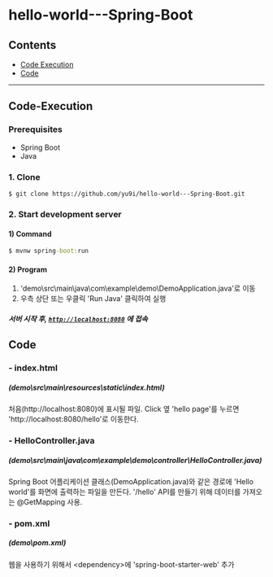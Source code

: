 # hello-world---Spring-Boot
## Contents

- [Code Execution](#Code-Execution)
- [Code](#Code)
  
---

## Code-Execution

### Prerequisites
- Spring Boot
- Java

### 1. Clone

```
$ git clone https://github.com/yu9i/hello-world---Spring-Boot.git
```

### 2. Start development server

#### 1) Command

```cmd
$ mvnw spring-boot:run
```

#### 2) Program

1. 'demo\src\main\java\com\example\demo\DemoApplication.java'로 이동
2. 우측 상단 또는 우클릭 'Run Java' 클릭하여 실행
   

##### 서버 시작 후, [`http://localhost:8080`](http://localhost:8080) 에 접속


## Code

### - index.html
##### (demo\src\main\resources\static\index.html)
처음(http://localhost:8080)에 표시될 파일.
Click 옆 'hello page'를 누르면 'http://localhost:8080/hello'로 이동한다.


### - HelloController.java
##### (demo\src\main\java\com\example\demo\controller\HelloController.java)
Spring Boot 어플리케이션 클래스(DemoApplication.java)와 같은 경로에 'Hello world'를 화면에 출력하는 파일을 만든다.
'/hello' API를 만들기 위해 데이터를 가져오는 @GetMapping 사용.


### - pom.xml
##### (demo\pom.xml)
웹을 사용하기 위해서 &lt;dependency&gt;에 'spring-boot-starter-web' 추가


